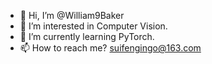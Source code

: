 - 👋 Hi, I’m @William9Baker
- 👀 I’m interested in Computer Vision.
- 🌱 I’m currently learning PyTorch.
- 📫 How to reach me? suifengingo@163.com

<!---
William9Baker/William9Baker is a ✨ special ✨ repository because its `README.md` (this file) appears on your GitHub profile.
You can click the Preview link to take a look at your changes.
--->
